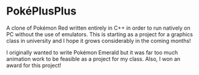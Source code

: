 # PokéPlusPlus

A clone of Pokémon Red written entirely in C++ in order to run natively on PC without the use of emulators. This is starting as a project for a graphics class in university and I hope it grows considerably in the coming months!

I originally wanted to write Pokémon Emerald but it was far too much animation work to be feasible as a project for my class. Also, I won an award for this project!
